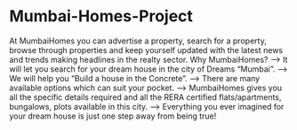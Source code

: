 # Mumbai-Homes-Project
At MumbaiHomes you can advertise a property, search for a property, browse through properties and keep yourself updated with the latest news and trends making headlines in the realty sector. Why MumbaiHomes? --> It will let you search for your dream house in the city of Dreams “Mumbai”. --> We will help you “Build a house in the Concrete”. --> There are many available options which can suit your pocket. --> MumbaiHomes gives you all the specific details required and all the RERA certified flats/apartments, bungalows, plots available in this city. --> Everything you ever imagined for your dream house is just one step away from being true!
